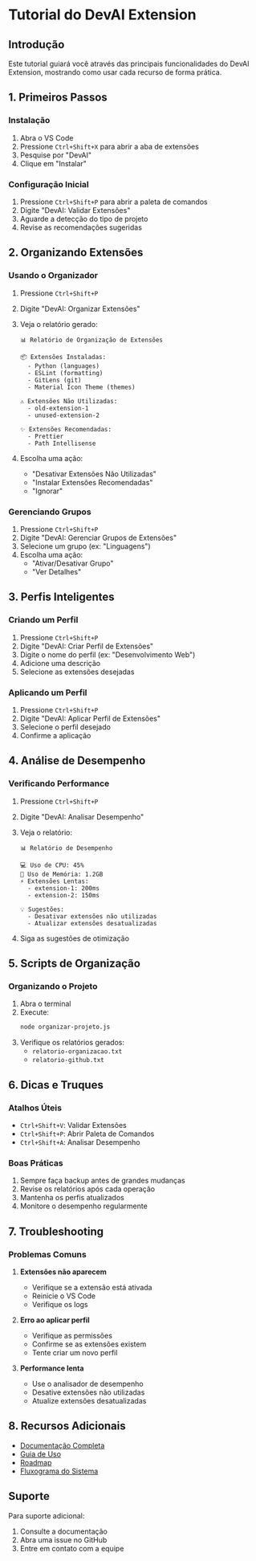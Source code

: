 # Tutorial do DevAI Extension

## Introdução

Este tutorial guiará você através das principais funcionalidades do DevAI Extension, mostrando como usar cada recurso de forma prática.

## 1. Primeiros Passos

### Instalação

1. Abra o VS Code
2. Pressione `Ctrl+Shift+X` para abrir a aba de extensões
3. Pesquise por "DevAI"
4. Clique em "Instalar"

### Configuração Inicial

1. Pressione `Ctrl+Shift+P` para abrir a paleta de comandos
2. Digite "DevAI: Validar Extensões"
3. Aguarde a detecção do tipo de projeto
4. Revise as recomendações sugeridas

## 2. Organizando Extensões

### Usando o Organizador

1. Pressione `Ctrl+Shift+P`
2. Digite "DevAI: Organizar Extensões"
3. Veja o relatório gerado:

    ```
    📊 Relatório de Organização de Extensões

    📦 Extensões Instaladas:
      - Python (languages)
      - ESLint (formatting)
      - GitLens (git)
      - Material Icon Theme (themes)

    ⚠️ Extensões Não Utilizadas:
      - old-extension-1
      - unused-extension-2

    ✨ Extensões Recomendadas:
      - Prettier
      - Path Intellisense
    ```

4. Escolha uma ação:
    - "Desativar Extensões Não Utilizadas"
    - "Instalar Extensões Recomendadas"
    - "Ignorar"

### Gerenciando Grupos

1. Pressione `Ctrl+Shift+P`
2. Digite "DevAI: Gerenciar Grupos de Extensões"
3. Selecione um grupo (ex: "Linguagens")
4. Escolha uma ação:
    - "Ativar/Desativar Grupo"
    - "Ver Detalhes"

## 3. Perfis Inteligentes

### Criando um Perfil

1. Pressione `Ctrl+Shift+P`
2. Digite "DevAI: Criar Perfil de Extensões"
3. Digite o nome do perfil (ex: "Desenvolvimento Web")
4. Adicione uma descrição
5. Selecione as extensões desejadas

### Aplicando um Perfil

1. Pressione `Ctrl+Shift+P`
2. Digite "DevAI: Aplicar Perfil de Extensões"
3. Selecione o perfil desejado
4. Confirme a aplicação

## 4. Análise de Desempenho

### Verificando Performance

1. Pressione `Ctrl+Shift+P`
2. Digite "DevAI: Analisar Desempenho"
3. Veja o relatório:

    ```
    📊 Relatório de Desempenho

    💻 Uso de CPU: 45%
    🧠 Uso de Memória: 1.2GB
    ⚡ Extensões Lentas:
      - extension-1: 200ms
      - extension-2: 150ms

    💡 Sugestões:
      - Desativar extensões não utilizadas
      - Atualizar extensões desatualizadas
    ```

4. Siga as sugestões de otimização

## 5. Scripts de Organização

### Organizando o Projeto

1. Abra o terminal
2. Execute:
    ```bash
    node organizar-projeto.js
    ```
3. Verifique os relatórios gerados:
    - `relatorio-organizacao.txt`
    - `relatorio-github.txt`

## 6. Dicas e Truques

### Atalhos Úteis

-   `Ctrl+Shift+V`: Validar Extensões
-   `Ctrl+Shift+P`: Abrir Paleta de Comandos
-   `Ctrl+Shift+A`: Analisar Desempenho

### Boas Práticas

1. Sempre faça backup antes de grandes mudanças
2. Revise os relatórios após cada operação
3. Mantenha os perfis atualizados
4. Monitore o desempenho regularmente

## 7. Troubleshooting

### Problemas Comuns

1. **Extensões não aparecem**

    - Verifique se a extensão está ativada
    - Reinicie o VS Code
    - Verifique os logs

2. **Erro ao aplicar perfil**

    - Verifique as permissões
    - Confirme se as extensões existem
    - Tente criar um novo perfil

3. **Performance lenta**
    - Use o analisador de desempenho
    - Desative extensões não utilizadas
    - Atualize extensões desatualizadas

## 8. Recursos Adicionais

-   [Documentação Completa](IMPLEMENTACAO.md)
-   [Guia de Uso](usage.md)
-   [Roadmap](ROADMAP.md)
-   [Fluxograma do Sistema](FLUXOGRAMA.md)

## Suporte

Para suporte adicional:

1. Consulte a documentação
2. Abra uma issue no GitHub
3. Entre em contato com a equipe
